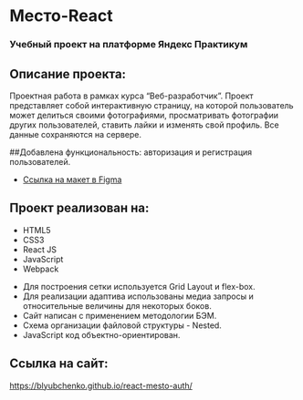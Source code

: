 # Место-React
### Учебный проект на платформе Яндекс Практикум

## Описание проекта:
Проектная работа в рамках курса “Веб-разработчик”.
Проект представляет собой интерактивную страницу, на которой пользователь может делиться своими фотографиями, просматривать фотографии других пользователей, ставить лайки и изменять свой профиль. Все данные сохраняются на сервере.

##Добавлена функциональность: авторизация и регистрация пользователей.

* [Ссылка на макет в Figma](https://www.figma.com/file/2cn9N9jSkmxD84oJik7xL7/JavaScript.-Sprint-4?node-id=0%3A1)

## Проект реализован на:
* HTML5
* CSS3
* React JS
* JavaScript
* Webpack
  
- Для построения  сетки используется Grid Layout и flex-box.
- Для реализации адаптива использованы медиа запросы и относительные величины для некоторых боков.
- Сайт написан с применением методологии БЭМ.
- Схема организации файловой структуры - Nested.
- JavaScript код объектно-ориентирован.

## Ссылка на сайт:
https://blyubchenko.github.io/react-mesto-auth/
